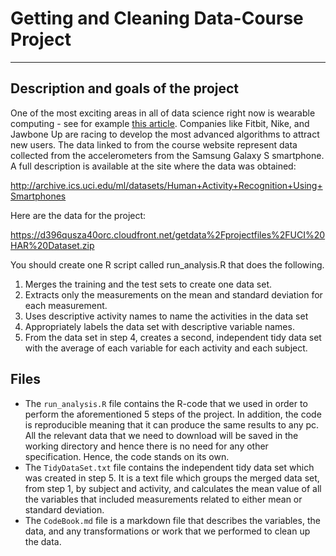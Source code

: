 # Getting and Cleaning Data-Course Project

----------------------------------------

## Description and goals of the project
One of the most exciting areas in all of data science right now is wearable computing - see for example [this article](https://www.insideactivitytracking.com/data-science-activity-tracking-and-the-battle-for-the-worlds-top-sports-brand/). Companies like Fitbit, Nike, and Jawbone Up are racing to develop the most advanced algorithms to attract new users. The data linked to from the course website represent data collected from the accelerometers from the Samsung Galaxy S smartphone. A full description is available at the site where the data was obtained:

<http://archive.ics.uci.edu/ml/datasets/Human+Activity+Recognition+Using+Smartphones>

Here are the data for the project:

https://d396qusza40orc.cloudfront.net/getdata%2Fprojectfiles%2FUCI%20HAR%20Dataset.zip

You should create one R script called run_analysis.R that does the following.

1. Merges the training and the test sets to create one data set.
2. Extracts only the measurements on the mean and standard deviation for each measurement.
3. Uses descriptive activity names to name the activities in the data set
4. Appropriately labels the data set with descriptive variable names.
5. From the data set in step 4, creates a second, independent tidy data set with the average of each variable for each activity and each subject.

##  Files
* The `run_analysis.R` file contains the R-code that we used in order to perform the aforementioned 5 steps of the project. In addition, the code is reproducible meaning that it can produce the same results to any pc. All the relevant data that we need to download will be saved in the working directory and hence there is no need for any other specification. Hence, the code stands on its own.
* The `TidyDataSet.txt` file contains the independent tidy data set which was created in step 5. It is a text file which groups the merged data set, from step 1, by subject and activity, and calculates the mean value of all the variables that included measurements related to either mean or standard deviation.
* The `CodeBook.md` file is a markdown file that describes the variables, the data, and any transformations or work that we performed to clean up the data.